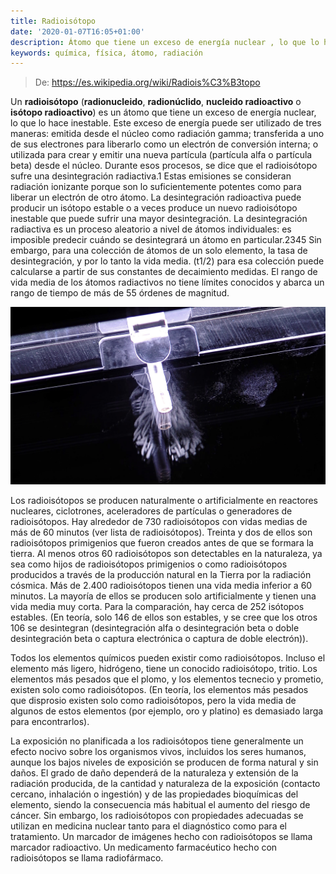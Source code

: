 ```yaml
---
title: Radioisótopo
date: '2020-01-07T16:05+01:00'
description: Átomo que tiene un exceso de energía nuclear , lo que lo hace inestable
keywords: química, física, átomo, radiación
---
```


> De: https://es.wikipedia.org/wiki/Radiois%C3%B3topo

Un __radioisótopo__ (__radionucleido__, __radionúclido__, __nucleido radioactivo__ o __isótopo radioactivo__) es un átomo que tiene un exceso de energía nuclear, lo que lo hace inestable. Este exceso de energía puede ser utilizado de tres maneras: emitida desde el núcleo como radiación gamma; transferida a uno de sus electrones para liberarlo como un electrón de conversión interna; o utilizada para crear y emitir una nueva partícula (partícula alfa o partícula beta) desde el núcleo. Durante esos procesos, se dice que el radioisótopo sufre una desintegración radiactiva.1​ Estas emisiones se consideran radiación ionizante porque son lo suficientemente potentes como para liberar un electrón de otro átomo. La desintegración radioactiva puede producir un isótopo estable o a veces produce un nuevo radioisótopo inestable que puede sufrir una mayor desintegración. La desintegración radiactiva es un proceso aleatorio a nivel de átomos individuales: es imposible predecir cuándo se desintegrará un átomo en particular.2​3​4​5​ Sin embargo, para una colección de átomos de un solo elemento, la tasa de desintegración, y por lo tanto la vida media. (t1/2) para esa colección puede calcularse a partir de sus constantes de decaimiento medidas. El rango de vida media de los átomos radiactivos no tiene límites conocidos y abarca un rango de tiempo de más de 55 órdenes de magnitud.


![Artificial nuclide americium-241 emitting alpha particles](americium-241.jpg "Artificial nuclide americium-241 emitting alpha particles inserted into a cloud chamber for visualisation")

Los radioisótopos se producen naturalmente o artificialmente en reactores nucleares, ciclotrones, aceleradores de partículas o generadores de radioisótopos. Hay alrededor de 730 radioisótopos con vidas medias de más de 60 minutos (ver lista de radioisótopos). Treinta y dos de ellos son radioisótopos primigenios que fueron creados antes de que se formara la tierra. Al menos otros 60 radioisótopos son detectables en la naturaleza, ya sea como hijos de radioisótopos primigenios o como radioisótopos producidos a través de la producción natural en la Tierra por la radiación cósmica. Más de 2.400 radioisótopos tienen una vida media inferior a 60 minutos. La mayoría de ellos se producen solo artificialmente y tienen una vida media muy corta. Para la comparación, hay cerca de 252 isótopos estables. (En teoría, solo 146 de ellos son estables, y se cree que los otros 106 se desintegran (desintegración alfa o desintegración beta o doble desintegración beta o captura electrónica o captura de doble electrón)).

Todos los elementos químicos pueden existir como radioisótopos. Incluso el elemento más ligero, hidrógeno, tiene un conocido radioisótopo, tritio. Los elementos más pesados que el plomo, y los elementos tecnecio y prometio, existen solo como radioisótopos. (En teoría, los elementos más pesados que disprosio existen solo como radioisótopos, pero la vida media de algunos de estos elementos (por ejemplo, oro y platino) es demasiado larga para encontrarlos).

La exposición no planificada a los radioisótopos tiene generalmente un efecto nocivo sobre los organismos vivos, incluidos los seres humanos, aunque los bajos niveles de exposición se producen de forma natural y sin daños. El grado de daño dependerá de la naturaleza y extensión de la radiación producida, de la cantidad y naturaleza de la exposición (contacto cercano, inhalación o ingestión) y de las propiedades bioquímicas del elemento, siendo la consecuencia más habitual el aumento del riesgo de cáncer. Sin embargo, los radioisótopos con propiedades adecuadas se utilizan en medicina nuclear tanto para el diagnóstico como para el tratamiento. Un marcador de imágenes hecho con radioisótopos se llama marcador radioactivo. Un medicamento farmacéutico hecho con radioisótopos se llama radiofármaco.
